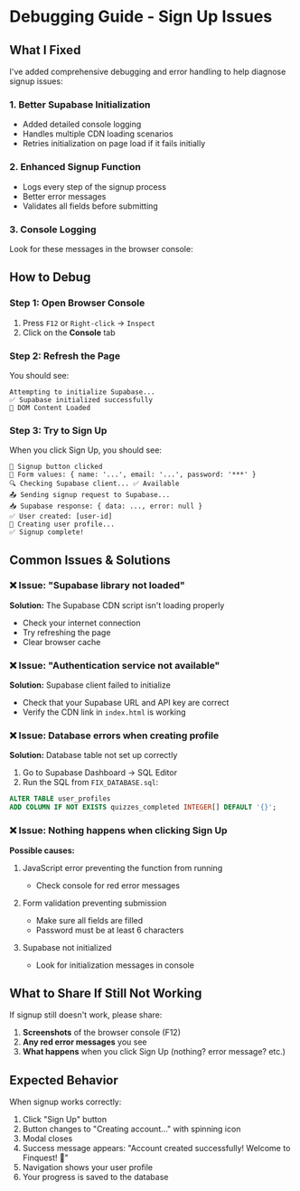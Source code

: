 # Debugging Guide - Sign Up Issues

## What I Fixed

I've added comprehensive debugging and error handling to help diagnose signup issues:

### 1. **Better Supabase Initialization**
- Added detailed console logging
- Handles multiple CDN loading scenarios
- Retries initialization on page load if it fails initially

### 2. **Enhanced Signup Function**
- Logs every step of the signup process
- Better error messages
- Validates all fields before submitting

### 3. **Console Logging**
Look for these messages in the browser console:

## How to Debug

### Step 1: Open Browser Console
1. Press `F12` or `Right-click` → `Inspect`
2. Click on the **Console** tab

### Step 2: Refresh the Page
You should see:
```
Attempting to initialize Supabase...
✅ Supabase initialized successfully
🚀 DOM Content Loaded
```

### Step 3: Try to Sign Up
When you click Sign Up, you should see:
```
🔵 Signup button clicked
📝 Form values: { name: '...', email: '...', password: '***' }
🔍 Checking Supabase client... ✅ Available
📤 Sending signup request to Supabase...
📥 Supabase response: { data: ..., error: null }
✅ User created: [user-id]
📝 Creating user profile...
✅ Signup complete!
```

## Common Issues & Solutions

### ❌ Issue: "Supabase library not loaded"
**Solution:** The Supabase CDN script isn't loading properly
- Check your internet connection
- Try refreshing the page
- Clear browser cache

### ❌ Issue: "Authentication service not available"
**Solution:** Supabase client failed to initialize
- Check that your Supabase URL and API key are correct
- Verify the CDN link in `index.html` is working

### ❌ Issue: Database errors when creating profile
**Solution:** Database table not set up correctly
1. Go to Supabase Dashboard → SQL Editor
2. Run the SQL from `FIX_DATABASE.sql`:
```sql
ALTER TABLE user_profiles 
ADD COLUMN IF NOT EXISTS quizzes_completed INTEGER[] DEFAULT '{}';
```

### ❌ Issue: Nothing happens when clicking Sign Up
**Possible causes:**
1. JavaScript error preventing the function from running
   - Check console for red error messages
   
2. Form validation preventing submission
   - Make sure all fields are filled
   - Password must be at least 6 characters
   
3. Supabase not initialized
   - Look for initialization messages in console

## What to Share If Still Not Working

If signup still doesn't work, please share:
1. **Screenshots** of the browser console (F12)
2. **Any red error messages** you see
3. **What happens** when you click Sign Up (nothing? error message? etc.)

## Expected Behavior

When signup works correctly:
1. Click "Sign Up" button
2. Button changes to "Creating account..." with spinning icon
3. Modal closes
4. Success message appears: "Account created successfully! Welcome to Finquest! 🚀"
5. Navigation shows your user profile
6. Your progress is saved to the database

